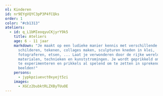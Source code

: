 ```yaml
---
nl: Kinderen
id: nr9EYgVQYC3pP3P4fCQks
order: 1
color: "#cb1313"
ateliers:
  - id: q_L1bMIeoqyuCKjyrY9k5
    title: Ateliers
    age: 6 - 11 jaar
    markdown: "Je maakt op een ludieke manier kennis met verschillende technieken:
      schilderen, tekenen, collages maken, sculpturen kneden in klei,
      fotograferen, etsen, ... Laat je verwonderen door de rijke wereld van
      materialen, technieken en kunststromingen. Je wordt geprikkeld om te doen,
      te experimenteren en prikkels al spelend om te zetten in sprekende
      beelden!"
    persons:
      - jypkpziuevct0xyejt5zi
    images:
      - XGCz2bubktRLZXByTUuOE
---
```

